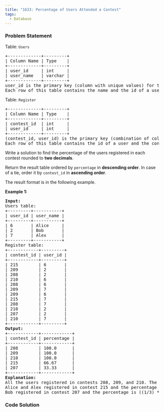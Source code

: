 ```yaml
---
title: "1633: Percentage of Users Attended a Contest"
tags:
  - Database
---
```

### Problem Statement

<p>Table: <code>Users</code></p>

<pre>
+-------------+---------+
| Column Name | Type    |
+-------------+---------+
| user_id     | int     |
| user_name   | varchar |
+-------------+---------+
user_id is the primary key (column with unique values) for this table.
Each row of this table contains the name and the id of a user.
</pre>



<p>Table: <code>Register</code></p>

<pre>
+-------------+---------+
| Column Name | Type    |
+-------------+---------+
| contest_id  | int     |
| user_id     | int     |
+-------------+---------+
(contest_id, user_id) is the primary key (combination of columns with unique values) for this table.
Each row of this table contains the id of a user and the contest they registered into.
</pre>



<p>Write a solution to find the percentage of the users registered in each contest rounded to <strong>two decimals</strong>.</p>

<p>Return the result table ordered by <code>percentage</code> in <strong>descending order</strong>. In case of a tie, order it by <code>contest_id</code> in <strong>ascending order</strong>.</p>

<p>The result format is in the following example.</p>


<p><strong class="example">Example 1:</strong></p>

<pre>
<strong>Input:</strong> 
Users table:
+---------+-----------+
| user_id | user_name |
+---------+-----------+
| 6       | Alice     |
| 2       | Bob       |
| 7       | Alex      |
+---------+-----------+
Register table:
+------------+---------+
| contest_id | user_id |
+------------+---------+
| 215        | 6       |
| 209        | 2       |
| 208        | 2       |
| 210        | 6       |
| 208        | 6       |
| 209        | 7       |
| 209        | 6       |
| 215        | 7       |
| 208        | 7       |
| 210        | 2       |
| 207        | 2       |
| 210        | 7       |
+------------+---------+
<strong>Output:</strong> 
+------------+------------+
| contest_id | percentage |
+------------+------------+
| 208        | 100.0      |
| 209        | 100.0      |
| 210        | 100.0      |
| 215        | 66.67      |
| 207        | 33.33      |
+------------+------------+
<strong>Explanation:</strong> 
All the users registered in contests 208, 209, and 210. The percentage is 100% and we sort them in the answer table by contest_id in ascending order.
Alice and Alex registered in contest 215 and the percentage is ((2/3) * 100) = 66.67%
Bob registered in contest 207 and the percentage is ((1/3) * 100) = 33.33%
</pre>


### Code Solution

```python

```
